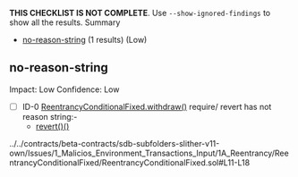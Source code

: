 **THIS CHECKLIST IS NOT COMPLETE**. Use `--show-ignored-findings` to show all the results.
Summary
 - [no-reason-string](#no-reason-string) (1 results) (Low)
## no-reason-string
Impact: Low
Confidence: Low
 - [ ] ID-0
[ReentrancyConditionalFixed.withdraw()](../../contracts/beta-contracts/sdb-subfolders-slither-v11-own/Issues/1_Malicios_Environment_Transactions_Input/1A_Reentrancy/ReentrancyConditionalFixed/ReentrancyConditionalFixed.sol#L11-L18) require/ revert has not reason string:- 
	- [revert()()](../../contracts/beta-contracts/sdb-subfolders-slither-v11-own/Issues/1_Malicios_Environment_Transactions_Input/1A_Reentrancy/ReentrancyConditionalFixed/ReentrancyConditionalFixed.sol#L16)

../../contracts/beta-contracts/sdb-subfolders-slither-v11-own/Issues/1_Malicios_Environment_Transactions_Input/1A_Reentrancy/ReentrancyConditionalFixed/ReentrancyConditionalFixed.sol#L11-L18


